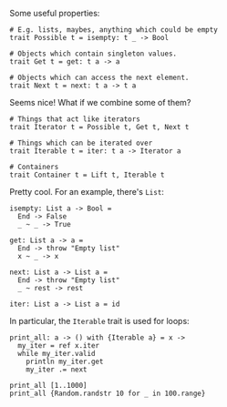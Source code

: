 Some useful properties:

```
# E.g. lists, maybes, anything which could be empty
trait Possible t = isempty: t _ -> Bool

# Objects which contain singleton values.
trait Get t = get: t a -> a

# Objects which can access the next element.
trait Next t = next: t a -> t a
```

Seems nice! What if we combine some of them?

```
# Things that act like iterators
trait Iterator t = Possible t, Get t, Next t

# Things which can be iterated over
trait Iterable t = iter: t a -> Iterator a

# Containers
trait Container t = Lift t, Iterable t
```

Pretty cool. For an example, there's `List`:

```
isempty: List a -> Bool =
  End -> False
  _ ~ _ -> True

get: List a -> a =
  End -> throw "Empty list"
  x ~ _ -> x

next: List a -> List a =
  End -> throw "Empty list"
  _ ~ rest -> rest

iter: List a -> List a = id
```

In particular, the `Iterable` trait is used for loops:

```
print_all: a -> () with {Iterable a} = x ->
  my_iter = ref x.iter
  while my_iter.valid
    println my_iter.get
    my_iter .= next

print_all [1..1000]
print_all {Random.randstr 10 for _ in 100.range}
```
